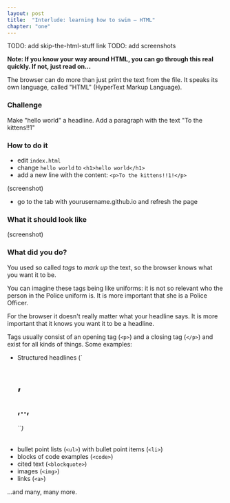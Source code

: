 ```yaml
---
layout: post
title:  "Interlude: learning how to swim – HTML"
chapter: "one"
---
```


TODO: add skip-the-html-stuff link
TODO: add screenshots


**Note: If you know your way around HTML, you can go through this real quickly. If not, just read on...**

The browser can do more than just print the text from the file. It speaks its own language, called "HTML" (HyperText Markup Language).

### Challenge

Make "hello world" a headline. Add a paragraph with the text "To the kittens!!1"

### How to do it

- edit `index.html`
- change `hello world` to `<h1>hello world</h1>`
- add a new line with the content: `<p>To the kittens!!1!</p>`

(screenshot)

- go to the tab with yourusername.github.io and refresh the page

### What it should look like

(screenshot)

### What did you do?

You used so called *tags* to *mark up* the text, so the browser knows what you want it to be.

You can imagine these tags being like uniforms: it is not so relevant who the person in the Police uniform is. It is more important that she is a Police Officer.

For the browser it doesn't really matter what your headline says. It is more important that it knows you want it to be a headline.

Tags usually consist of an opening tag (`<p>`) and a closing tag (`</p>`) and exist for all kinds of things. Some examples:

- Structured headlines (`<h1>, <h2>,.., <h6>``)
- bullet point lists (`<ul>`) with bullet point items (`<li>`)
- blocks of code examples (`<code>`)
- cited text (`<blockquote>`)
- images (`<img>`)
- links (`<a>`)

...and many, many more.





